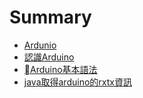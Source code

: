 # Summary

* [Ardunio](README.md)
* [認識Arduino](ren-shiarduino.md)
* [Arduino基本語法](arduinoji-ben-yu-fa.md)
* [java取得arduino的rxtx資訊](chapter1.md)

